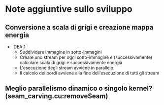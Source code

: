 # Note aggiuntive sullo sviluppo

## Conversione a scala di grigi e creazione mappa energia

* IDEA 1: 
	- Suddividere immagine in sotto-immagini
	- Creare uno stream per ogni sotto-immagine e (successivamente) calcolare scala di grigi e successivamente energia
	- L'esecuzione degli stream avviene in parallelo
	- Il calcolo dei bordi avviene alla fine dell'esecuzione di tutti gli stream

## Meglio parallelismo dinamico o singolo kernel? (seam_carving.cu:removeSeam)

